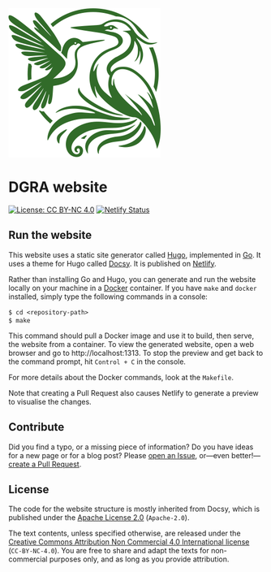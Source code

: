 <img src=".github/dgra-green.svg" width="300" alt="DGRA logo">

# DGRA website

[![License: CC BY-NC 4.0](https://img.shields.io/badge/License-CC_BY--NC_4.0-lightgrey.svg)](https://creativecommons.org/licenses/by-nc/4.0/)
[![Netlify Status](https://api.netlify.com/api/v1/badges/e818937d-c355-4e6c-9fc9-f2214f766831/deploy-status)](https://app.netlify.com/sites/dgra/deploys)

## Run the website

This website uses a static site generator called [Hugo], implemented in [Go].
It uses a theme for Hugo called [Docsy]. It is published on [Netlify].

Rather than installing Go and Hugo, you can generate and run the website
locally on your machine in a [Docker] container. If you have `make` and
`docker` installed, simply type the following commands in a console:

```console
$ cd <repository-path>
$ make
```

This command should pull a Docker image and use it to build, then serve, the
website from a container. To view the generated website, open a web browser and
go to http://localhost:1313. To stop the preview and get back to the command
prompt, hit `Control + C` in the console.

For more details about the Docker commands, look at the `Makefile`.

Note that creating a Pull Request also causes Netlify to generate a preview to
visualise the changes.

[Hugo]: https://gohugo.io/
[Go]: https://go.dev/
[Docsy]: https://www.docsy.dev/
[Netlify]: https://www.netlify.com/
[Docker]: https://www.docker.com/

## Contribute

Did you find a typo, or a missing piece of information? Do you have ideas for a
new page or for a blog post? Please [open an Issue][issue], or—even
better!—[create a Pull Request][pr].

[issue]: https://github.com/dgra-cam/site-dgra-dev/issues/new
[pr]: https://github.com/dgra-cam/site-dgra-dev/compare

## License

The code for the website structure is mostly inherited from Docsy, which is
published under the [Apache License 2.0][apache-2.0] (`Apache-2.0`).

The text contents, unless specified otherwise, are released under the [Creative
Commons Attribution Non Commercial 4.0 International license][cc-by-nc]
(`CC-BY-NC-4.0`). You are free to share and adapt the texts for non-commercial
purposes only, and as long as you provide attribution.

[apache-2.0]: https://www.apache.org/licenses/LICENSE-2.0.html
[cc-by-nc]: https://creativecommons.org/licenses/by-nc/4.0/
